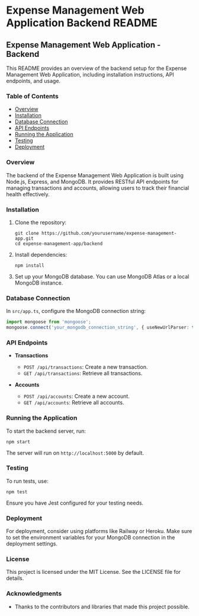 # Expense Management Web Application Backend README

## Expense Management Web Application - Backend

This README provides an overview of the backend setup for the Expense Management Web Application, including installation instructions, API endpoints, and usage.

### Table of Contents
- [Overview](#overview)
- [Installation](#installation)
- [Database Connection](#database-connection)
- [API Endpoints](#api-endpoints)
- [Running the Application](#running-the-application)
- [Testing](#testing)
- [Deployment](#deployment)

### Overview
The backend of the Expense Management Web Application is built using Node.js, Express, and MongoDB. It provides RESTful API endpoints for managing transactions and accounts, allowing users to track their financial health effectively.

### Installation
1. Clone the repository:
   ```
   git clone https://github.com/yourusername/expense-management-app.git
   cd expense-management-app/backend
   ```

2. Install dependencies:
   ```
   npm install
   ```

3. Set up your MongoDB database. You can use MongoDB Atlas or a local MongoDB instance.

### Database Connection
In `src/app.ts`, configure the MongoDB connection string:
```typescript
import mongoose from 'mongoose';
mongoose.connect('your_mongodb_connection_string', { useNewUrlParser: true, useUnifiedTopology: true });
```

### API Endpoints
- **Transactions**
  - `POST /api/transactions`: Create a new transaction.
  - `GET /api/transactions`: Retrieve all transactions.

- **Accounts**
  - `POST /api/accounts`: Create a new account.
  - `GET /api/accounts`: Retrieve all accounts.

### Running the Application
To start the backend server, run:
```
npm start
```
The server will run on `http://localhost:5000` by default.

### Testing
To run tests, use:
```
npm test
```
Ensure you have Jest configured for your testing needs.

### Deployment
For deployment, consider using platforms like Railway or Heroku. Make sure to set the environment variables for your MongoDB connection in the deployment settings.

### License
This project is licensed under the MIT License. See the LICENSE file for details.

### Acknowledgments
- Thanks to the contributors and libraries that made this project possible.